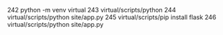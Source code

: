   242  python -m venv virtual
  243  virtual/scripts/python
  244  virtual/scripts/python site/app.py
  245  virtual/scripts/pip install flask
  246  virtual/scripts/python site/app.py
